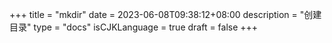 +++
title = "mkdir"
date = 2023-06-08T09:38:12+08:00
description = "创建目录"
type = "docs"
isCJKLanguage = true
draft = false
+++